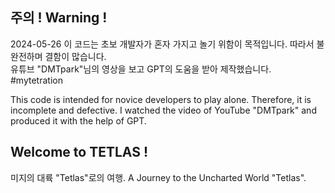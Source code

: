 ## 주의 ! Warning !
2024-05-26
이 코드는 초보 개발자가 혼자 가지고 놀기 위함이 목적입니다.
따라서 불완전하며 결함이 많습니다.  
유튜브 "DMTpark"님의 영상을 보고 GPT의 도움을 받아 제작했습니다. #mytetration

This code is intended for novice developers to play alone.
Therefore, it is incomplete and defective.
I watched the video of YouTube "DMTpark" and produced it with the help of GPT.

## Welcome to TETLAS !

미지의 대륙 "Tetlas"로의 여행.
A Journey to the Uncharted World "Tetlas".




